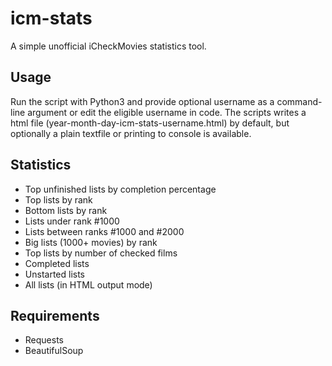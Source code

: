 # icm-stats
A simple unofficial iCheckMovies statistics tool. 

## Usage
Run the script with Python3 and provide optional username as a command-line argument or edit the eligible username in code. The scripts writes a html file (year-month-day-icm-stats-username.html) by default, but optionally a plain textfile or printing to console is available.

## Statistics
* Top unfinished lists by completion percentage
* Top lists by rank
* Bottom lists by rank
* Lists under rank #1000
* Lists between ranks #1000 and #2000
* Big lists (1000+ movies) by rank
* Top lists by number of checked films
* Completed lists
* Unstarted lists
* All lists (in HTML output mode)

## Requirements
* Requests
* BeautifulSoup
